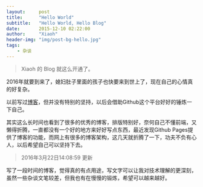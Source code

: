 ```yaml
---
layout:     post
title:      "Hello World"
subtitle:   "Hello World, Hello Blog"
date:       2015-12-10 02:22:00
author:     "Xiaoh"
header-img: "img/post-bg-hello.jpg"
tags:
    - 杂谈
---
```


> Xiaoh 的 Blog 就这么开通了。

2016年就要到来了，媳妇肚子里面的孩子也快要来到世上了，现在自己的心情真的好复杂。

以前写过[博客](http://pmars.cnblogs.com)，但并没有特别的坚持，以后会借助Github这个平台好好的锤炼一下自己。

其实这么长时间也看到了很多的优秀的博客，排版特别好，奈何自己不懂前端，又懒得折腾，一直都没有一个好的地方来好好写点东西，最近发现Github Pages提供了博客的功能，而网上有很多的博客架构，这几天就折腾了一下，功夫不负有心人，以后希望自己可以坚持下去。


> 2016年3月22日14:08:59 更新

写了一段时间的博客，觉得真的有点用途，写文字可以让我对技术理解的更深刻，虽然一些杂谈文笔较差，但我也有在慢慢的锻炼，希望可以越来越好。


